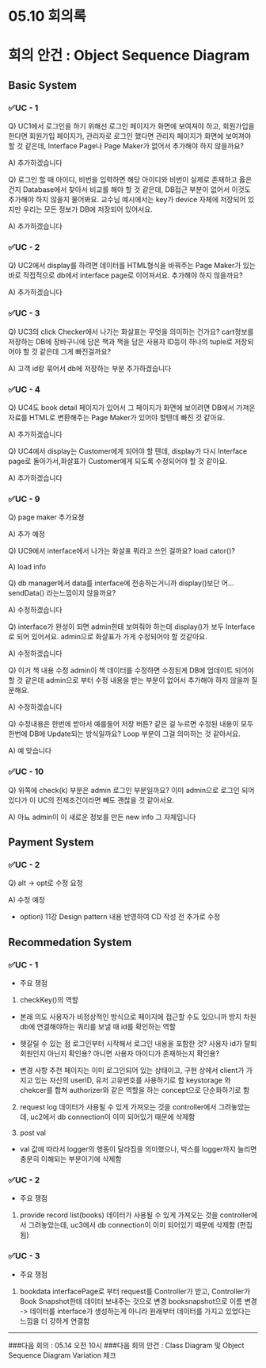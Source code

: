 # 05.10 회의록

# 회의 안건 : Object Sequence Diagram

## Basic System
### ✅UC - 1
Q) UC1에서 로그인을 하기 위해선 로그인 페이지가 화면에 보여져야 하고, 회원가입을 한다면 회원가입 페이지가, 관리자로 로그인 했다면 관리자 페이지가 화면에 보여져야 할 것 같은데,
Interface Page나 Page Maker가 없어서 추가해야 하지 않을까요?

A) 추가하겠습니다

Q) 로그인 할 때 아이디, 비번을 입력하면 해당 아이디와 비번이 실제로 존재하고 옳은 건지 Database에서 찾아서 비교를 해야 할 것 같은데, DB접근 부분이 없어서 이것도 추가해야 하지 않을지 물어봐요.
교수님 예시에서는 key가 device 자체에 저장되어 있지만 우리는 모든 정보가 DB에 저장되어 있어서요.

A) 추가하겠습니다

### ✅UC - 2

Q) UC2에서 display를 하려면 데이터를 HTML형식을 바꿔주는 Page Maker가 있는 바로 작접적으로 db에서 interface page로 이어져서요. 추가해야 하지 않을까요?

A) 추가하겠습니다

### ✅UC - 3
Q) UC3의 click Checker에서 나가는 화살표는 무엇을 의미하는 건가요? cart정보를 저장하는 DB에 장바구니에 담은 책과 책을 담은 사용자 ID등이 하나의 tuple로 저장되어야 할 것 같은데 그게 빠진걸까요?

A) 고객 id랑 묶어서 db에 저장하는 부분 추가하겠습니다

### ✅UC - 4

Q) UC4도 book detail 페이지가 있어서 그 페이지가 화면에 보이려면 DB에서 가져온 자료를 HTML로 변환해주는 Page Maker가 있어야 할텐데 빠진 것 같아요.

A) 추가하겠습니다

Q) UC4에서 display는 Customer에게 되어야 할 텐데, display가 다시 Interface page로 돌아가서,화살표가 Customer에게 되도록 수정되어야 할 것 같아요.

A) 추가하겠습니다

### ✅UC - 9

Q) page maker 추가요쳥

A) 추가 예정

Q) UC9에서 interface에서 나가는 화살표 뭐라고 쓰인 걸까요? load cator()?

A) load info

Q) db manager에서 data를 interface에 전송하는거니까 display()보단 어... sendData() 라는느낌이지 않을까요?

A) 수정하겠습니다

Q) interface가 완성이 되면 admin한테 보여줘야 하는데 display()가 보두 Interface로 되어 있어서요. admin으로 화살표가 가게 수정되어야 할 것같아요.

A) 수정하겠습니다

Q) 이거 책 내용 수정 admin이 책 데이터를 수정하면 수정된게 DB에 업데이트 되어야 할 것 같은데 admin으로 부터 수정 내용을 받는 부분이 없어서 추가해야 하지 않을까 질문해요.

A) 수정하겠습니다

Q) 수정내용은 한번에 받아서 예를들어 저장 버튼? 같은 걸 누르면 수정된 내용이 모두 한번에 DB에 Update되는 방식일까요? Loop 부분이 그걸 의미하는 것 같아서요.

A) 예 맞습니다

### ✅UC - 10

Q) 위쪽에 check(k) 부분은 admin 로그인 부분일까요? 이미 admin으로 로그인 되어 있다가 이 UC의 전제조건이라면 빼도 괜찮을 것 같아서요.

A) 아뇨 admin이 이 새로운 정보를 만든 new info 그 자체입니다


## Payment System

### ✅UC - 2

Q)  alt -> opt로 수정 요청

A) 수정 예정

* option) 11강 Design pattern 내용 반영하여 CD 작성 전 추가로 수정



##  Recommedation System
### ✅UC - 1
* 주요 쟁점
1) checkKey()의 역할
- 본래 의도
사용자가 비정상적인 방식으로 페이지에 접근할 수도 있으니까 방지 차원
 db에 연결해야하는 쿼리를 보낼 때 id를 확인하는 역할
  
- 헷갈릴 수 있는 점
로그인부터 시작해서 로그인 내용을 포함한 것?
사용자 id가 탈퇴 회원인지 아닌지 확인용? 아니면 사용자 아이디가 존재하는지 확인용?

- 변경 사항
추천 페이지는 이미 로그인되어 있는 상태이고, 구현 상에서 client가 가지고 있는 자신의 userID, 유저 고유번호를 사용하기로 함
keystorage 와 chekcer를 합쳐 authorizer와 같은 역할을 하는 concept으로 단순화하기로 함

2) request log
데이터가 사용될 수 있게 가져오는 것을 controller에서 그려놓았는데, uc2에서 db connection이 이미 되어있기 때문에 삭제함

3) post val
- val 값에 따라서 logger의 행동이 달라짐을 의미했으나, 박스를 logger까지 늘리면 충분히 이해되는 부분이기에 삭제함

### ✅UC - 2
* 주요 쟁점
1) provide record list(books)
데이터가 사용될 수 있게 가져오는 것을 controller에서 그려놓았는데, uc3에서 db connection이 이미 되어있기 때문에 삭제함 (편집됨) 

### ✅UC - 3
* 주요 쟁점
1) bookdata
interfacePage로 부터 request를 Controller가 받고, Controller가 Book Snapshot한테 데이터 보내주는 것으로 변경
booksnapshot으로 이름 변경
-> 데이터를 interface가 생성하는게 아니라 원래부터 데이터를 가지고 있었다는 느낌을 더 강하게 연결함

<hr/>
###다음 회의 : 05.14 오전 10시
###다음 회의 안건 : Class Diagram 및 Object Sequence Diagram Variation 체크

